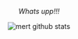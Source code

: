 <p align="center"><i>Whats upp!!!</i></p>

<!--
**MertSaygili/MertSaygili** is a ✨ _special_ ✨ repository because its `README.md` (this file) appears on your GitHub profile.

Here are some ideas to get you started:

- 🔭 I’m currently working on ...
- 🌱 I’m currently learning Java, OpenCv
- 👯 I’m looking to collaborate on ...
- 📫 How to reach me: mert71719601@gmail.com
- 😄 Pronouns: ...
- ⚡ Fun fact: ...
-->
<p align="center">
  <img alt="mert github stats" src="https://github-readme-stats.vercel.app/api?username=mertsaygili&theme=gruvbox" />
</p>
